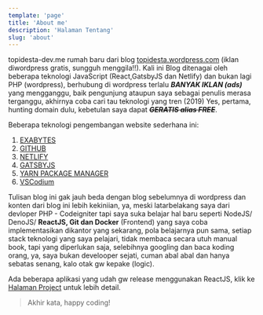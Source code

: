 ```yaml
---
template: 'page'
title: 'About me'
description: 'Halaman Tentang'
slug: 'about'
---
```


topidesta-dev.me rumah baru dari blog <a href="https://topidesta.netlify.app/" target="_blank"> topidesta.wordpress.com</a> (iklan diwordpress gratis, sungguh menggila!!). Kali ini Blog ditenagai oleh beberapa teknologi JavaScript (React,GatsbyJS dan Netlify) dan bukan lagi PHP (wordpress), berhubung di wordpress terlalu **_BANYAK IKLAN (ads)_** yang mengganggu, baik pengunjung ataupun saya sebagai penulis merasa terganggu, akhirnya coba cari tau teknologi yang tren (2019) Yes, pertama, hunting domain dulu, kebetulan saya dapat ~~**_GERATIS alias FREE_**~~.

Beberapa teknologi pengembangan website sederhana ini:

1. [EXABYTES](https://kutt.it/uF3WcK)
2. [GITHUB](https://kutt.it/github)
3. [NETLIFY](https://kutt.it/netlify)
4. [GATSBYJS](https://kutt.it/gatsbyjs)
5. [YARN PACKAGE MANAGER](https://kutt.it/yarn)
6. [VSCodium](https://kutt.it/vscodium)

Tulisan blog ini gak jauh beda dengan blog sebelumnya di wordpress dan konten dari blog ini lebih kekiniian, ya, meski latarbelakang saya dari devloper PHP - Codeigniter tapi saya suka belajar hal baru seperti NodeJS/ DenoJS/ **ReactJS, Git dan Docker** (Frontend) yang saya coba implementasikan dikantor yang sekarang, pola belajarnya pun sama, setiap stack teknologi yang saya pelajari, tidak membaca secara utuh manual book, tapi yang diperlukan saja, selebihnya googling dan baca koding orang, ya, saya bukan develooper sejati, cuman abal abal dan hanya sebatas senang, kalo otak gw kepake (logic).

Ada beberapa aplikasi yang udah gw release menggunakan ReactJS, klik ke [Halaman Project](projek) untuk lebih detail.

> Akhir kata, happy coding!
